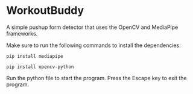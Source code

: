 # WorkoutBuddy
A simple pushup form detector that uses the OpenCV and MediaPipe frameworks.

Make sure to run the following commands to install the dependencies:

`pip install mediapipe`

`pip install opencv-python`


Run the python file to start the program. Press the Escape key to exit the program.